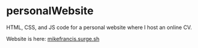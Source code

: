 # personalWebsite

HTML, CSS, and JS code for a personal website where I host an online CV.

Website is here: [mikefrancis.surge.sh](https://mikefrancis.surge.sh)
